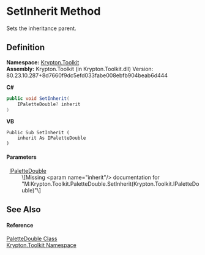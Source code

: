 # SetInherit Method


Sets the inheritance parent.



## Definition
**Namespace:** <a href="79d2eac2-21f4-54ff-7552-b20c33c30600.md">Krypton.Toolkit</a>  
**Assembly:** Krypton.Toolkit (in Krypton.Toolkit.dll) Version: 80.23.10.287+8d7660f9dc5efd033fabe008ebfb904beab6d444

**C#**
``` C#
public void SetInherit(
	IPaletteDouble? inherit
)
```
**VB**
``` VB
Public Sub SetInherit ( 
	inherit As IPaletteDouble
)
```



#### Parameters
<dl><dt>  <a href="d288ff26-4143-0c46-fdd2-73996cbd7fcd.md">IPaletteDouble</a></dt><dd>\[Missing &lt;param name="inherit"/&gt; documentation for "M:Krypton.Toolkit.PaletteDouble.SetInherit(Krypton.Toolkit.IPaletteDouble)"\]</dd></dl>

## See Also


#### Reference
<a href="36787411-db48-4574-51dd-2d4d3139f187.md">PaletteDouble Class</a>  
<a href="79d2eac2-21f4-54ff-7552-b20c33c30600.md">Krypton.Toolkit Namespace</a>  
